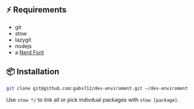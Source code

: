 ## ⚡️ Requirements

- git
- stow
- lazygit
- nodejs
- a [Nerd Font](https://www.nerdfonts.com/)

## 📦 Installation

```sh
git clone git@github.com:gabs712/dev-enviroment.git ~/dev-enviroment
```

Use `stow */` to link all or pick indivdual packages with `stow [package]`.
